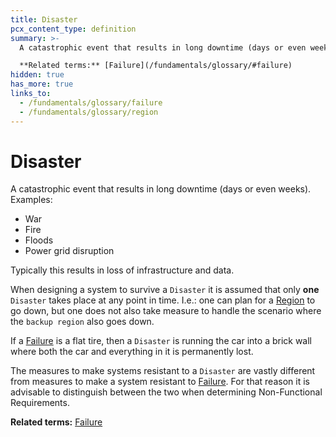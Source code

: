```yaml
---
title: Disaster
pcx_content_type: definition
summary: >-
  A catastrophic event that results in long downtime (days or even weeks).<br><br>

  **Related terms:** [Failure](/fundamentals/glossary/#failure)
hidden: true
has_more: true
links_to:
  - /fundamentals/glossary/failure
  - /fundamentals/glossary/region
---
```


# Disaster

A catastrophic event that results in long downtime (days or even weeks). Examples:

- War
- Fire
- Floods
- Power grid disruption

Typically this results in loss of infrastructure and data.

When designing a system to survive a `Disaster` it is assumed that only **one** `Disaster` takes place at any point in time. I.e.: one can plan for a [Region](/fundamentals/glossary/region) to go down, but one does not also take measure to handle the scenario where the `backup region` also goes down.

If a [Failure](/fundamentals/glossary/failure) is a flat tire, then a `Disaster` is running the car into a brick wall where both the car and everything in it is permanently lost.

The measures to make systems resistant to a `Disaster` are vastly different from measures to make a system resistant to [Failure](/fundamentals/glossary/failure). For that reason it is advisable to distinguish between the two when determining Non-Functional Requirements.

**Related terms:** [Failure](/fundamentals/glossary/failure)

